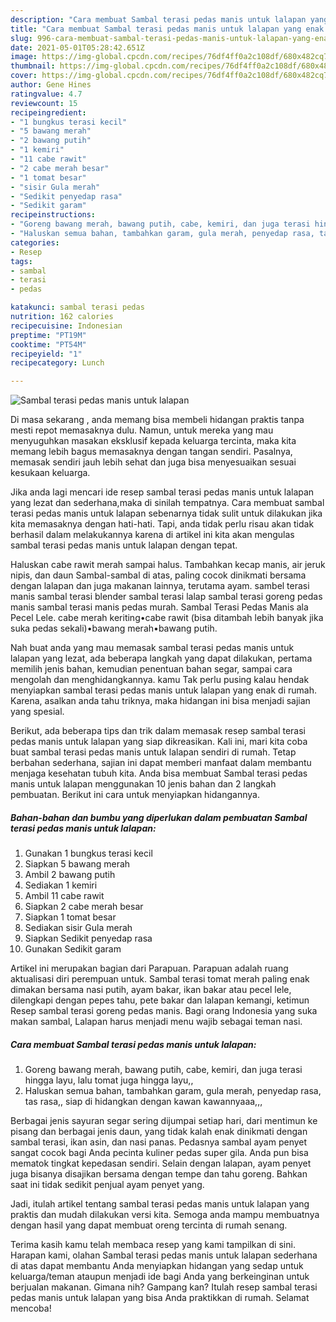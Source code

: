 ```yaml
---
description: "Cara membuat Sambal terasi pedas manis untuk lalapan yang enak Untuk Jualan"
title: "Cara membuat Sambal terasi pedas manis untuk lalapan yang enak Untuk Jualan"
slug: 996-cara-membuat-sambal-terasi-pedas-manis-untuk-lalapan-yang-enak-untuk-jualan
date: 2021-05-01T05:28:42.651Z
image: https://img-global.cpcdn.com/recipes/76df4ff0a2c108df/680x482cq70/sambal-terasi-pedas-manis-untuk-lalapan-foto-resep-utama.jpg
thumbnail: https://img-global.cpcdn.com/recipes/76df4ff0a2c108df/680x482cq70/sambal-terasi-pedas-manis-untuk-lalapan-foto-resep-utama.jpg
cover: https://img-global.cpcdn.com/recipes/76df4ff0a2c108df/680x482cq70/sambal-terasi-pedas-manis-untuk-lalapan-foto-resep-utama.jpg
author: Gene Hines
ratingvalue: 4.7
reviewcount: 15
recipeingredient:
- "1 bungkus terasi kecil"
- "5 bawang merah"
- "2 bawang putih"
- "1 kemiri"
- "11 cabe rawit"
- "2 cabe merah besar"
- "1 tomat besar"
- "sisir Gula merah"
- "Sedikit penyedap rasa"
- "Sedikit garam"
recipeinstructions:
- "Goreng bawang merah, bawang putih, cabe, kemiri, dan juga terasi hingga layu, lalu tomat juga hingga layu,,"
- "Haluskan semua bahan, tambahkan garam, gula merah, penyedap rasa, tas rasa,, siap di hidangkan dengan kawan kawannyaaa,,,"
categories:
- Resep
tags:
- sambal
- terasi
- pedas

katakunci: sambal terasi pedas 
nutrition: 162 calories
recipecuisine: Indonesian
preptime: "PT19M"
cooktime: "PT54M"
recipeyield: "1"
recipecategory: Lunch

---
```



![Sambal terasi pedas manis untuk lalapan](https://img-global.cpcdn.com/recipes/76df4ff0a2c108df/680x482cq70/sambal-terasi-pedas-manis-untuk-lalapan-foto-resep-utama.jpg)

Di masa  sekarang , anda memang bisa membeli hidangan praktis tanpa mesti repot memasaknya dulu. Namun, untuk mereka yang mau menyuguhkan masakan eksklusif kepada keluarga tercinta, maka kita memang lebih bagus memasaknya dengan tangan sendiri. Pasalnya, memasak sendiri jauh lebih sehat dan juga bisa menyesuaikan sesuai kesukaan keluarga.

Jika anda lagi mencari ide resep sambal terasi pedas manis untuk lalapan yang lezat dan sederhana,maka di sinilah tempatnya. Cara membuat sambal terasi pedas manis untuk lalapan  sebenarnya tidak sulit untuk dilakukan jika kita memasaknya dengan hati-hati. Tapi, anda tidak perlu risau akan tidak berhasil dalam melakukannya 
karena di artikel ini kita akan mengulas sambal terasi pedas manis untuk lalapan dengan tepat.  

Haluskan cabe rawit merah sampai halus. Tambahkan kecap manis, air jeruk nipis, dan daun Sambal-sambal di atas, paling cocok dinikmati bersama dengan lalapan dan juga makanan lainnya, terutama ayam. sambel terasi manis sambal terasi blender sambal terasi lalap sambal terasi goreng pedas manis sambal terasi manis pedas murah. Sambal Terasi Pedas Manis ala Pecel Lele. cabe merah keriting•cabe rawit (bisa ditambah lebih banyak jika suka pedas sekali)•bawang merah•bawang putih.

Nah buat anda yang mau memasak sambal terasi pedas manis untuk lalapan yang lezat, ada beberapa langkah yang dapat dilakukan, pertama memilih jenis bahan, kemudian penentuan bahan segar, sampai cara mengolah dan menghidangkannya. kamu Tak perlu pusing kalau hendak menyiapkan sambal terasi pedas manis untuk lalapan yang enak di rumah. Karena, asalkan anda  tahu triknya, maka hidangan ini bisa menjadi sajian yang spesial.

Berikut, ada beberapa tips dan trik dalam memasak resep sambal terasi pedas manis untuk lalapan yang siap dikreasikan. Kali ini, mari kita coba buat sambal terasi pedas manis untuk lalapan sendiri di rumah. Tetap berbahan sederhana, sajian ini dapat memberi manfaat dalam membantu menjaga kesehatan tubuh kita. Anda bisa membuat Sambal terasi pedas manis untuk lalapan menggunakan 10 jenis bahan dan 2 langkah pembuatan. Berikut ini cara untuk menyiapkan hidangannya.

<!--inarticleads1-->

##### Bahan-bahan dan bumbu yang diperlukan dalam pembuatan Sambal terasi pedas manis untuk lalapan:

1. Gunakan 1 bungkus terasi kecil
1. Siapkan 5 bawang merah
1. Ambil 2 bawang putih
1. Sediakan 1 kemiri
1. Ambil 11 cabe rawit
1. Siapkan 2 cabe merah besar
1. Siapkan 1 tomat besar
1. Sediakan sisir Gula merah
1. Siapkan Sedikit penyedap rasa
1. Gunakan Sedikit garam


Artikel ini merupakan bagian dari Parapuan. Parapuan adalah ruang aktualisasi diri perempuan untuk. Sambal terasi tomat merah paling enak dimakan bersama nasi putih, ayam bakar, ikan bakar atau pecel lele, dilengkapi dengan pepes tahu, pete bakar dan lalapan kemangi, ketimun Resep sambal terasi goreng pedas manis. Bagi orang Indonesia yang suka makan sambal, Lalapan harus menjadi menu wajib sebagai teman nasi. 

<!--inarticleads2-->

##### Cara membuat Sambal terasi pedas manis untuk lalapan:

1. Goreng bawang merah, bawang putih, cabe, kemiri, dan juga terasi hingga layu, lalu tomat juga hingga layu,,
1. Haluskan semua bahan, tambahkan garam, gula merah, penyedap rasa, tas rasa,, siap di hidangkan dengan kawan kawannyaaa,,,


Berbagai jenis sayuran segar sering dijumpai setiap hari, dari mentimun ke pisang dan berbagai jenis daun, yang tidak kalah enak dinikmati dengan sambal terasi, ikan asin, dan nasi panas. Pedasnya sambal ayam penyet sangat cocok bagi Anda pecinta kuliner pedas super gila. Anda pun bisa mematok tingkat kepedasan sendiri. Selain dengan lalapan, ayam penyet juga bisanya disajikan bersama dengan tempe dan tahu goreng. Bahkan saat ini tidak sedikit penjual ayam penyet yang. 

Jadi, itulah artikel tentang  sambal terasi pedas manis untuk lalapan  yang praktis dan mudah dilakukan versi kita. Semoga anda mampu membuatnya dengan hasil yang dapat membuat oreng tercinta di rumah senang. 

Terima kasih kamu telah membaca resep yang kami tampilkan di sini. Harapan kami, olahan  Sambal terasi pedas manis untuk lalapan sederhana di atas dapat membantu Anda menyiapkan hidangan yang sedap untuk keluarga/teman ataupun menjadi ide bagi Anda yang berkeinginan untuk berjualan makanan. Gimana nih? Gampang kan? Itulah resep sambal terasi pedas manis untuk lalapan yang bisa Anda praktikkan di rumah. Selamat mencoba!

